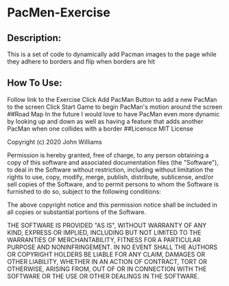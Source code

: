 # PacMen-Exercise
## Description: 
This is a set of code to dynamically add Pacman images to the page while they adhere to borders and flip when borders are hit
## How To Use:
Follow link to the Exercise
Click Add PacMan Button to add a new PacMan to the screen
Click Start Game to begin PacMan's motion around the screen
##Road Map
In the future I would love to have PacMan even more dynamic by looking up and down as well as having a feature that adds another PacMan when one collides with a border
##Licensce
MIT License

Copyright (c) 2020 John Williams

Permission is hereby granted, free of charge, to any person obtaining a copy of this software and associated documentation files (the "Software"), to deal in the Software without restriction, including without limitation the rights to use, copy, modify, merge, publish, distribute, sublicense, and/or sell copies of the Software, and to permit persons to whom the Software is furnished to do so, subject to the following conditions:

The above copyright notice and this permission notice shall be included in all copies or substantial portions of the Software.

THE SOFTWARE IS PROVIDED "AS IS", WITHOUT WARRANTY OF ANY KIND, EXPRESS OR IMPLIED, INCLUDING BUT NOT LIMITED TO THE WARRANTIES OF MERCHANTABILITY, FITNESS FOR A PARTICULAR PURPOSE AND NONINFRINGEMENT. IN NO EVENT SHALL THE AUTHORS OR COPYRIGHT HOLDERS BE LIABLE FOR ANY CLAIM, DAMAGES OR OTHER LIABILITY, WHETHER IN AN ACTION OF CONTRACT, TORT OR OTHERWISE, ARISING FROM, OUT OF OR IN CONNECTION WITH THE SOFTWARE OR THE USE OR OTHER DEALINGS IN THE SOFTWARE.


